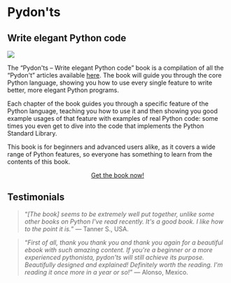 # Pydon'ts

## Write elegant Python code

![](pydonts_cover.svg?classes=float-right&resize=400)

The “Pydon'ts – Write elegant Python code” book is a compilation of all the “Pydon't” articles available [here](/blog/pydonts).
The book will guide you through the core Python language, showing you how to use every single feature to write better, more elegant Python programs.

Each chapter of the book guides you through a specific feature of the Python language, teaching you how to use it and then showing you good example usages of that feature with examples of real Python code: some times you even get to dive into the code that implements the Python Standard Library.

This book is for beginners and advanced users alike, as it covers a wide range of Python features, so everyone has something to learn from the contents of this book.

<p style="clear:both"></p>

<div style="display:flex; justify-content:center">
<a class="gumroad-button" href="https://gumroad.com/l/gfKOV" target="_blank">Get the book now!</a>
</div>

## Testimonials

 > “*[The book] seems to be extremely well put together, unlike some other books on Python I've read recently. It's a good book. I like how to the point it is.*” ― Tanner S., USA.

<!---->

 > “*First of all, thank you thank you and thank you again for a beautiful ebook with such amazing content. If you're a beginner or a more experienced pythonista, pydon'ts will still achieve its purpose. Beautifully designed and explained! Definitely worth the reading. I'm reading it once more in a year or so!*” ― Alonso, Mexico.
